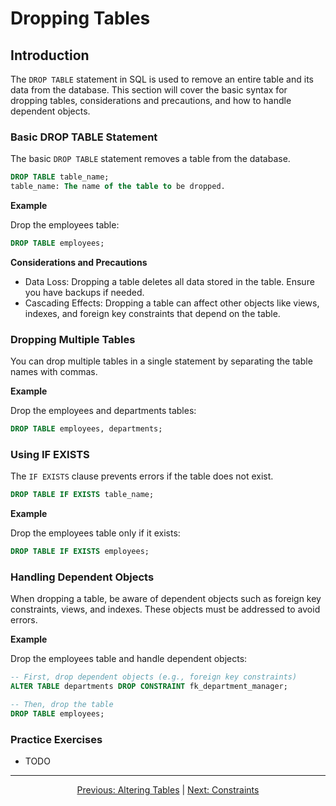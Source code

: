 # Dropping Tables

## Introduction
The `DROP TABLE` statement in SQL is used to remove an entire table and its data from the database. This section will cover the basic syntax for dropping tables, considerations and precautions, and how to handle dependent objects.

### Basic DROP TABLE Statement
The basic `DROP TABLE` statement removes a table from the database.

```sql
DROP TABLE table_name;
table_name: The name of the table to be dropped.
```

**Example**

Drop the employees table:

```sql
DROP TABLE employees;
```

**Considerations and Precautions**
* Data Loss: Dropping a table deletes all data stored in the table. Ensure you have backups if needed.
* Cascading Effects: Dropping a table can affect other objects like views, indexes, and foreign key constraints that depend on the table.

### Dropping Multiple Tables
You can drop multiple tables in a single statement by separating the table names with commas.

**Example** 

Drop the employees and departments tables:

```sql
DROP TABLE employees, departments;
```

### Using IF EXISTS
The `IF EXISTS` clause prevents errors if the table does not exist.

```sql
DROP TABLE IF EXISTS table_name;
```

**Example** 

Drop the employees table only if it exists:

```sql
DROP TABLE IF EXISTS employees;
```

### Handling Dependent Objects
When dropping a table, be aware of dependent objects such as foreign key constraints, views, and indexes. These objects must be addressed to avoid errors.

**Example**

Drop the employees table and handle dependent objects:

```sql
-- First, drop dependent objects (e.g., foreign key constraints)
ALTER TABLE departments DROP CONSTRAINT fk_department_manager;

-- Then, drop the table
DROP TABLE employees;
```

### Practice Exercises

* TODO
  

---

<p align="center">
    <a href="https://github.com/Tom-Fynes/sql-101/blob/main/Docs/Grade_5/Altering_tables.md">Previous: Altering Tables</a>
    |
    <a href="https://github.com/Tom-Fynes/sql-101/blob/main/Docs/Grade_5/Constraints.md">Next: Constraints</a>
</p>
